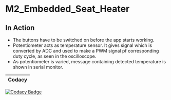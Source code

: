 # M2_Embedded_Seat_Heater

## In Action

* The buttons have to be switched on before the app starts working.
* Potentiometer acts as temperature sensor. It gives signal which is converted by ADC and used to make a PWM signal pf corresponding duty cycle, as seen in the oscilloscope.
* As potentiometer is varied, message containing detected temperature is shown in serial monitor.


|Codacy|
|:--:|
[![Codacy Badge](https://app.codacy.com/project/badge/Grade/35212a8380324b3ca2f6ef6d7048ef31)](https://www.codacy.com/gh/Vishnu-prasath/M2_Embedded_Seat_Heater/dashboard?utm_source=github.com&amp;utm_medium=referral&amp;utm_content=Vishnu-prasath/M2_Embedded_Seat_Heater&amp;utm_campaign=Badge_Grade)




